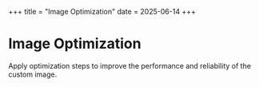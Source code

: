 +++
title = "Image Optimization"
date = 2025-06-14
+++

# Image Optimization

Apply optimization steps to improve the performance and reliability of the custom image.
